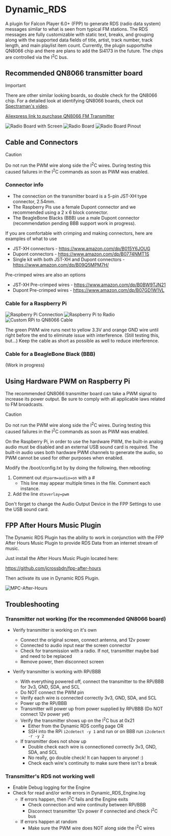 # Dynamic_RDS

A plugin for Falcon Player 6.0+ (FPP) to generate RDS (radio data system) messages similar to what is seen from typical FM stations. The RDS messages are fully customizable with static text, breaks, and grouping along with the supported data fields of title, artist, track number, track length, and main playlist item count. Currently, the plugin supportsthe QN8066 chip and there are plans to add the Si4173 in the future. The chips are controlled via the I<sup>2</sup>C bus.

## Recommended QN8066 transmitter board
> [!IMPORTANT]
> There are other similar looking boards, so double check for the QN8066 chip. For a detailed look at identifying QN8066 boards, check out [Spectraman's video](https://www.youtube.com/watch?v=i8re0nc_FdY&t=1017s).

[Aliexpress link to purchase QN8066 FM Transmitter](https://a.aliexpress.com/_mLTpVqO)

![Radio Board with Screen](images/radio_board_w_screen.jpeg)
![Radio Board](images/radio_board.jpeg)
![Radio Board Pinout](images/radio_board_pinout.jpeg)

## Cable and Connectors
> [!CAUTION]
> Do not run the PWM wire along side the I<sup>2</sup>C wires. During testing this caused failures in the I<sup>2</sup>C commands as soon as PWM was enabled.

### Connector info
* The connection on the transmitter board is a 5-pin JST-XH type connector, 2.54mm.
* The Raspberry Pis use a female Dupont connector and we recommended using a 2 x 6 block connector.
* The BeagleBone Blacks (BBB) use a male Dupont connector (recommendation pending BBB support work in progress).

If you are comfortable with crimping and making connectors, here are examples of what to use
* JST-XH connectors - https://www.amazon.com/dp/B015Y6JOUG
* Dupont connectors - https://www.amazon.com/dp/B0774NMT1S
* Single kit with both JST-XH and Dupont connectors - https://www.amazon.com/dp/B09Q5MPM7H/

Pre-crimped wires are also an options
* JST-XH Pre-crimped wires - https://www.amazon.com/dp/B0BW9TJN21
* Dupont Pre-crimped wires - https://www.amazon.com/dp/B07GD1W1VL

### Cable for a Raspberry Pi

![Raspberry Pi Connection](images/raspberry_pi_connection.jpeg)
![Raspberry Pi to Radio](images/radio_board_and_pi_pinout.jpeg)
![Custom RPi to QN8066 Cable](images/RPi_to_QN8066_cable.jpeg)

The green PWM wire runs next to yellow 3.3V and orange GND wire until right before the end to eliminate issue with interference. (Still testing this, but...) Keep the cable as short as possible as well to reduce interference.

### Cable for a BeagleBone Black (BBB)
(Work in progress)

## Using Hardware PWM on Raspberry Pi
The recommended QN8066 transmitter board can take a PWM signal to increase its power output. Be sure to comply with all applicable laws related to FM broadcasts.

> [!CAUTION]
> Do not run the PWM wire along side the I<sup>2</sup>C wires. During testing this caused failures in the I<sup>2</sup>C commands as soon as PWM was enabled.

On the Raspberry Pi, in order to use the hardware PWM, the built-in analog audio must be disabled and an external USB sound card is required. The built-in audio uses both hardware PWM channels to generate the audio, so PWM cannot be used for other purposes when enabled.

Modify the /boot/config.txt by by doing the following, then rebooting:
1. Comment out ```dtparm=audio=on``` with a #
   - This line may appear multiple times in the file. Comment each instance.
2. Add the line ```dtoverlay=pwm```

Don't forget to change the Audio Output Device in the FPP Settings to use the USB sound card.

## FPP After Hours Music Plugin
The Dynamic RDS Plugin has the ability to work in conjunction with the FPP After Hours Music Plugin to provide RDS Data from an internet stream of music.

Just install the After Hours Music Plugin located here:

https://github.com/jcrossbdn/fpp-after-hours

Then activate its use in Dynamic RDS Plugin.

![MPC-After-Hours](https://user-images.githubusercontent.com/23623446/201971100-7a213ef5-a22d-4e76-a545-8c8c9724a9e0.JPG)

## Troubleshooting
### Transmitter not working (for the recommended QN8066 board)
- Verify transmitter is working on it's own
   - Connect the original screen, connect antenna, and 12v power
   - Connected to audio input near the screen connector
   - Check for transmission with a radio. If not, transmitter maybe bad and need to be replaced
   - Remove power, then disconnect screen

- Verify transmitter is working with RPi/BBB
  - With everything powered off, connect the transmitter to the RPi/BBB for 3v3, GND, SDA, and SCL
  - Do NOT connect the PWM pin
  - Verify each wire is connected correctly 3v3, GND, SDA, and SCL
  - Power up the RPi/BBB
  - Transmitter will power up from power supplied by RPi/BBB (Do NOT connect 12v power yet)
  - Verify the transmitter shows up on the I<sup>2</sup>C bus at 0x21
    - Either from the Dynamic RDS config page OR
    - SSH into the RPi ```i2cdetect -y 1``` and run or on BBB run ```i2cdetect -r -y 2```
  - If transmitter does not show up
    - Double check each wire is connectioned correctly 3v3, GND, SDA, and SCL
    - No really, go double check! It can happen to anyone! :)
    - Check each wire's continuity to make sure there isn't a break

### Transmitter's RDS not working well
- Enable Debug logging for the Engine
- Check for read and/or write errors in Dynamic_RDS_Engine.log
  - If errors happen, then I<sup>2</sup>C fails and the Engine exits
    - Check connection and wire continuity between RPi/BBB
    - Disconnect transmitter 12v power if connected and check I<sup>2</sup>C bus
  - If errors happen at random
    - Make sure the PWM wire does NOT along side the I<sup>2</sup>C wires
